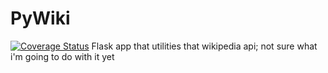 # PyWiki
[![Coverage Status](https://coveralls.io/repos/github/trjahnke/PyWiki/badge.svg?branch=master)](https://coveralls.io/github/trjahnke/PyWiki?branch=master)
Flask app that utilities that wikipedia api; not sure what i'm going to do with it yet
